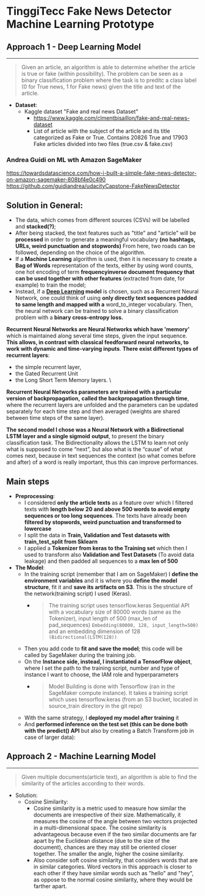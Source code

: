 # TinggiTecc Fake News Detector Machine Learning Prototype

## Approach 1 - Deep Learning Model
----
> Given an article, an algorithm is able to determine whether the article is true or fake (within
> possibility). The problem can be seen as a binary classification problem where the task is to
> preditc a class label (0 for True news, 1 for Fake news) given the title and text of the article.

    
- **Dataset**:
	- Kaggle dataset "Fake and real news Dataset" 
		- https://www.kaggle.com/clmentbisaillon/fake-and-real-news-dataset
		- List of article with the subject of the article and its title categorized as Fake or True.
		  Contains 20826 True and 17903 Fake articles divided into two files (true.csv & fake.csv)
    
### Andrea Guidi on ML wth Amazon SageMaker
https://towardsdatascience.com/how-i-built-a-simple-fake-news-detector-on-amazon-sagemaker-808bf4e0c490  
https://github.com/guidiandrea/udacityCapstone-FakeNewsDetector  
   
**Solution in General:**
----
- The data, which comes from different sources (CSVs) will be labelled and **stacked(?)**;
- After being stacked, the text features such as "title" and "article" will be **processed** in
  order to generate a meaningful vocabulary **(no hashtags, URLs, weird punctuation and**
  **stopwords)**
  From here, two roads can be followed, depending on the choice of the algorithm.
- If a **Machine Learning** algorithm is used, then it is necessary to create a **Bag of Words**
  representation of the texts, either by using word counts, one hot encoding of term
  **frequencyinverse document frequency that can be used together with other features**
  (extracted from date, for example) to train the model;
- Instead, if a **[Deep Learning](Deep_Learning.md) model** is chosen, such as a Recurrent Neural Network, one could
  think of using **only directly text sequences padded to same length and mapped with a**
  word_to_integer vocabulary. Then, the neural network can be trained to solve a binary
  classification problem with a **binary cross-entropy loss.**

**Recurrent Neural Networks are Neural Networks which have 'memory'** which is maintained along several
time steps, given the input sequence. **This allows, in contrast with classical feedforward neural**
**networks, to work with dynamic and time-varying inputs**. 
**There exist different types of recurrent layers**:
- the simple recurrent layer, 
- the Gated Recurrent Unit 
- the Long Short Term Memory layers.  \
   
**Recurrent Neural Networks parameters are trained with a particular version of backpropagation,**
**called the backpropagation through time**, where the recurrent layers are unfolded and the parameters
can be updated separately for each time step and then averaged (weights are shared between time
steps of the same layer).  
  
**The second model I chose was a Neural Network with a Bidirectional LSTM layer and a single sigmoid**
**output**, to present the binary classification task. The Bidirectionality allows the LSTM to learn not
only what is supposed to come “next”, but also what is the “cause” of what comes next, because in
text sequences the context (so what comes before and after) of a word is really important, thus this
can improve performances.

**Main steps**
----
- **Preprocessing**:
	- I considered **only the article texts** as a feature over which I filtered texts with **length below**
	  **20 and above 500 words to avoid empty sequences or too long sequences**. The texts have already
	  been **filtered by stopwords, weird punctuation and transformed to lowercase**
	- I split the data in **Train, Validation and Test datasets with train_test_split from Sklearn**
	- I applied a **Tokenizer from keras to the Training set** which then I used to transform also
	  **Validation and Test Datasets** (To avoid data leakage) and then padded all sequences to a
	  **max len of 500**
- **The Model**:
	- In the training script (remember that I am on SageMaker) I **define the environment variables**
	  and it is where you **define the model structure**, fit it and **save its artifacts on S3**. This is
	  the structure of the network(training script) I used (Keras).
		- > The training script uses tensorflow.keras Sequential API with a vocabulary size of 80000
		  words (same as the Tokenizer), input length of 500 (max_len of pad_sequences)
		  `Embedding(80000, 128, input_length=500)` and an embedding dimension of 128
		  `(Bidirectional(LSTM(128))`
	- Then you add code to **fit and save the model**; this code will be called by SageMaker during the
	  training job.
	- On the **Instance side, instead, I instantiated a TensorFlow object**, where I set the path to the
	  training script, number and type of instance I want to choose, the IAM role and
	  hyperparameters
		- > Model Building is done with  Tensorflow (ran in the SageMaker compute instance). It
		  takes a training script which uses tensorflow.keras (from an S3 bucket, located in
		  source_train directory in the git repo)
	- With the same strategy, I **deployed my model after training** it
	- And **performed inference on the test set (this can be done both with the predict() API** but also
	  by creating a Batch Transform job in case of larger data):


## Approach 2 - Machine Learning Model
----
> Given multiple documents(article text), an algorithm is able to find the similarity of the articles
> according to their words.

- Solution:
	- Cosine Similarity:
		- Cosine similarity is a metric used to measure how similar the documents are irrespective
		  of their size. Mathematically, it measures the cosine of the angle between two vectors
		  projected in a multi-dimensional space. The cosine similarity is advantageous because even
		  if the two similar documents are far apart by the Euclidean distance (due to the size of
		  the document), chances are they may still be oriented closer together. The smaller the
		  angle, higher the cosine similarity.
		- Also consider soft cosine similarity, that considers words that are in similar categories.
		  Word vectors in this approach is closer to each other if they have similar words such as
		  "hello" and "hey", as oppose to the normal cosine similarity, where they would be farther
		  apart.
